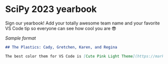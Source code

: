 # SciPy 2023 yearbook

Sign our yearbook! Add your totally awesome team name and your favorite VS Code tip so everyone can see how cool you are 😎

_Sample format_

```markdown
## The Plastics: Cady, Gretchen, Karen, and Regina 

The best color them for VS Code is [Cute Pink Light Theme](https://marketplace.visualstudio.com/items?itemName=webfreak.cute-theme)!
```
